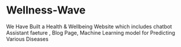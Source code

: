 # Wellness-Wave
We Have Built a Health &amp; Wellbeing Website which includes chatbot Assistant faeture , Blog Page, Machine Learning model for Predicting Various Diseases 
